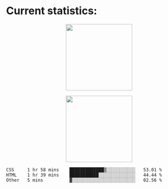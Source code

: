 
  # Current statistics:


<p align="center">
  <img height="180em" align="center" src="https://github-readme-stats.vercel.app/api?username=KZvilla&show_icons=true&hide_border=true&count_private=true&include_all_commits=true&theme=blue-green" /> 
</p>
<p align="center">
  <img height="180em"src="https://github-readme-stats.vercel.app/api/top-langs/?username=kzvilla" />
</p>

<p align="center">
</p>

<!--START_SECTION:waka-->

```text
CSS     1 hr 58 mins    █████████████▒░░░░░░░░░░░   53.01 %
HTML    1 hr 39 mins    ███████████░░░░░░░░░░░░░░   44.44 %
Other   5 mins          ▓░░░░░░░░░░░░░░░░░░░░░░░░   02.56 %
```

<!--END_SECTION:waka-->
